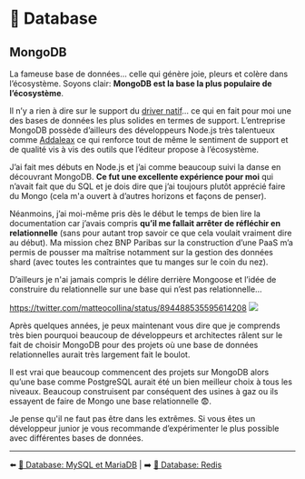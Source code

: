 # 💾 Database

## MongoDB

La fameuse base de données... celle qui génère joie, pleurs et colère dans l’écosystème. Soyons clair: **MongoDB est la base la plus populaire de l’écosystème**.

Il n’y a rien à dire sur le support du [driver natif](https://github.com/mongodb/node-mongodb-native)… ce qui en fait pour moi une des bases de données les plus solides en termes de support. L’entreprise MongoDB possède d’ailleurs des développeurs Node.js très talentueux comme [Addaleax](https://github.com/addaleax) ce qui renforce tout de même le sentiment de support et de qualité vis à vis des outils que l’éditeur propose à l’écosystème.

J’ai fait mes débuts en Node.js et j’ai comme beaucoup suivi la danse en découvrant MongoDB. **Ce fut une excellente expérience pour moi** qui n’avait fait que du SQL et je dois dire que j’ai toujours plutôt apprécié faire du Mongo (cela m'a ouvert à d’autres horizons et façons de penser).

Néanmoins, j’ai moi-même pris dès le début le temps de bien lire la documentation car j’avais compris **qu’il me fallait arrêter de réfléchir en relationnelle** (sans pour autant trop savoir ce que cela voulait vraiment dire au début). Ma mission chez BNP Paribas sur la construction d’une PaaS m’a permis de pousser ma maîtrise notamment sur la gestion des données shard (avec toutes les contraintes que tu manges sur le coin du nez).

D’ailleurs je n'ai jamais compris le délire derrière Mongoose et l’idée de construire du relationnelle sur une base qui n’est pas relationnelle…

<https://twitter.com/matteocollina/status/894488535595614208>
<img src="../../../assets/matteo-mongoose.png">

Après quelques années, je peux maintenant vous dire que je comprends très bien pourquoi beaucoup de développeurs et architectes râlent sur le fait de choisir MongoDB pour des projets où une base de données relationnelles aurait très largement fait le boulot.  

Il est vrai que beaucoup commencent des projets sur MongoDB alors qu’une base comme PostgreSQL aurait été un bien meilleur choix à tous les niveaux. Beaucoup construisent par conséquent des usines à gaz ou ils essayent de faire de Mongo une base relationnelle 😨.

Je pense qu'il ne faut pas être dans les extrêmes. Si vous êtes un développeur junior je vous recommande d’expérimenter le plus possible avec différentes bases de données.

---

⬅️ [💾 Database: MySQL et MariaDB](./5-mysql-mariadb.md) |
➡️ [💾 Database: Redis](./7-redis.md)
